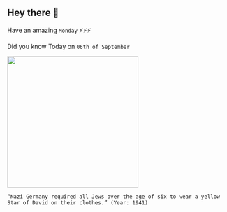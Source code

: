 ## Hey there 👋
Have an amazing `Monday` ⚡⚡⚡

Did you know Today on `06th of September`
 
 [<img src="https://lh3.googleusercontent.com/proxy/xxKUl2uWIxdUDyQ_MMaGJd5kFkR5xXXlp06jc4Svgp-Y7__SBfLs2aGFSnscCC_ATkfhk4HKKsqs_9EivNYcyYti_24ysrs5Sh4J6ie1vBV87gcxiw" width="300" />](https://encyclopedia.ushmm.org/content/en/article/jewish-badge-during-the-nazi-era) 
 ```
“Nazi Germany required all Jews over the age of six to wear a yellow Star of David on their clothes.” (Year: 1941)
```
